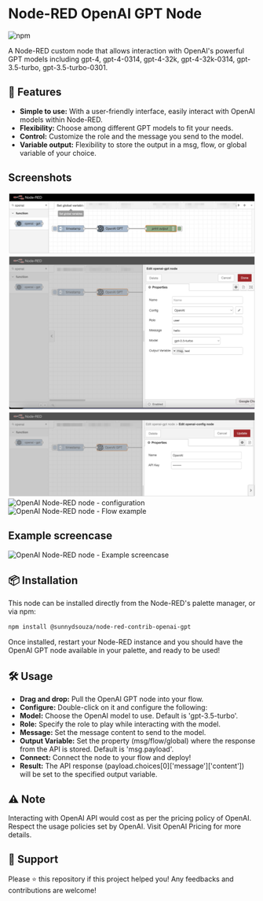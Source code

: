 # Node-RED OpenAI GPT Node

![npm](https://img.shields.io/npm/dw/%40sunnydsouza/node-red-contrib-openai-gpt)

A Node-RED custom node that allows interaction with OpenAI's powerful GPT models including gpt-4, gpt-4-0314, gpt-4-32k, gpt-4-32k-0314, gpt-3.5-turbo, gpt-3.5-turbo-0301.

## 🚀 Features

- **Simple to use:** With a user-friendly interface, easily interact with OpenAI models within Node-RED.
- **Flexibility:** Choose among different GPT models to fit your needs.
- **Control:** Customize the role and the message you send to the model.
- **Variable output:** Flexibility to store the output in a msg, flow, or global variable of your choice.

## Screenshots
![OpenAI Node-RED node - Flow example](images/screenshot1.png)
![OpenAI Node-RED node - Flow example](images/screenshot1.2.png)
![OpenAI Node-RED node - Flow example](images/screenshot2.png)
![OpenAI Node-RED node - configuration](images/screenshot3.png)
![OpenAI Node-RED node - Flow example](images/screenshot4.png)

## Example screencase
![OpenAI Node-RED node - Example screencase](images/screencast%202023-06-24%2012-48-26.gif)


## 📦 Installation

This node can be installed directly from the Node-RED's palette manager, or via npm:

```bash
npm install @sunnydsouza/node-red-contrib-openai-gpt
```

Once installed, restart your Node-RED instance and you should have the OpenAI GPT node available in your palette, and ready to be used!

## 🛠 Usage
- **Drag and drop:** Pull the OpenAI GPT node into your flow.
- **Configure:** Double-click on it and configure the following:
- **Model:** Choose the OpenAI model to use. Default is 'gpt-3.5-turbo'.
- **Role:** Specify the role to play while interacting with the model.
- **Message:** Set the message content to send to the model.
- **Output Variable:** Set the property (msg/flow/global) where the response from the API is stored. Default is 'msg.payload'.
- **Connect:** Connect the node to your flow and deploy!
- **Result:** The API response (payload.choices[0]['message']['content']) will be set to the specified output variable.

## ⚠️ Note

Interacting with OpenAI API would cost as per the pricing policy of OpenAI. Respect the usage policies set by OpenAI. Visit OpenAI Pricing for more details.

## 💖 Support
Please ⭐ this repository if this project helped you! Any feedbacks and contributions are welcome!


